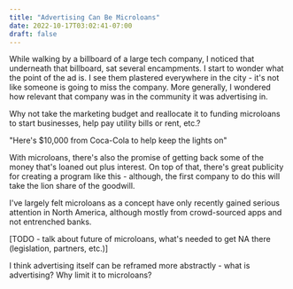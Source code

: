 ```yaml
---
title: "Advertising Can Be Microloans"
date: 2022-10-17T03:02:41-07:00
draft: false
---
```


While walking by a billboard of a large tech company, I noticed that underneath that billboard, sat several encampments. I start to wonder what the point of the ad is. I see them plastered everywhere in the city - it's not like someone is going to miss the company. More generally, I wondered how relevant that company was in the community it was advertising in. 

Why not take the marketing budget and reallocate it to funding microloans to start businesses, help pay utility bills or rent, etc.?

"Here's $10,000 from Coca-Cola to help keep the lights on"

With microloans, there's also the promise of getting back some of the money that's loaned out plus interest. On top of that, there's great publicity for creating a program like this - although, the first company to do this will take the lion share of the goodwill. 

I've largely felt microloans as a concept have only recently gained serious attention in North America, although mostly from crowd-sourced apps and not entrenched banks. 

[TODO - talk about future of microloans, what's needed to get NA there (legislation, partners, etc.)]

I think advertising itself can be reframed more abstractly - what is advertising? Why limit it to microloans?

